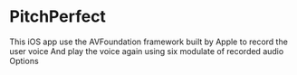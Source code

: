 # PitchPerfect
This iOS app use the AVFoundation framework built by Apple  to record the user voice And play the voice again using six modulate of recorded audio Options  

